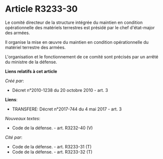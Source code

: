 # Article R3233-30

Le comité directeur de la structure intégrée du maintien en condition opérationnelle des matériels terrestres est présidé par
le chef d'état-major des armées. 

Il organise la mise en œuvre du maintien en condition opérationnelle du matériel terrestre des armées. 

L'organisation et le fonctionnement de ce comité sont précisés par un arrêté du ministre de la défense.

**Liens relatifs à cet article**

_Créé par_:

  - Décret n°2010-1238 du 20 octobre 2010 - art. 3

**Liens**:

  - TRANSFERE: Décret n°2017-744 du 4 mai 2017 - art. 3

_Nouveaux textes_:

  - Code de la défense. - art. R3232-40 (V)

_Cité par_:

  - Code de la défense. - art. R3233-31 (T)
  - Code de la défense. - art. R3233-32 (T)
